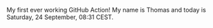 My first ever working GitHub Action!
My name is Thomas and today is Saturday, 24 September, 08:31 CEST. 
